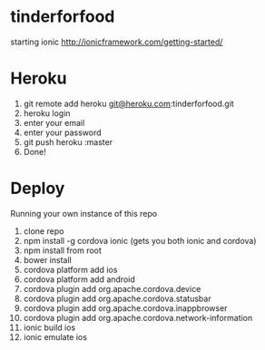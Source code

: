 tinderforfood
=============

starting ionic http://ionicframework.com/getting-started/


Heroku
========
1. git remote add heroku git@heroku.com:tinderforfood.git
2. heroku login
3. enter your email
4. enter your password
5. git push heroku <your branch>:master
6. Done!

Deploy
========
Running your own instance of this repo

1. clone repo
2. npm install -g cordova ionic (gets you both ionic and cordova)
3. npm install from root
4. bower install
5. cordova platform add ios
6. cordova platform add android
6. cordova plugin add org.apache.cordova.device
7. cordova plugin add org.apache.cordova.statusbar
8. cordova plugin add org.apache.cordova.inappbrowser
9. cordova plugin add org.apache.cordova.network-information
10. ionic build ios
11. ionic emulate ios
